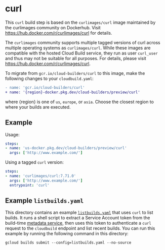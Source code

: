 # curl

This `curl` build step is based on the `curlimages/curl` image maintained by the
curlimages community on Dockerhub. Visit
https://hub.docker.com/r/curlimages/curl for details.

The `curlimages` community supports multiple tagged versions of curl across
multiple operating systems as `curlimages/curl`. While these images are
compatible with the hosted Cloud Build service, they run as user `curl_user` and
thus may not be suitable for all purposes. For details, please visit
https://hub.docker.com/r/curlimages/curl.

To migrate from `gcr.io/cloud-builders/curl` to this image, make the following
changes to your `cloudbuild.yaml`:

```diff
- name: 'gcr.io/cloud-builders/curl'
+ name: '{region}-docker.pkg.dev/cloud-builders/preview/curl'
```

where {region} is one of `us`, `europe`, or `asia`. Choose the closest region to
where your builds are executed.

## Example

Usage:

```yaml
steps:
- name: 'us-docker.pkg.dev/cloud-builders/preview/curl'
  args: ['http://www.example.com/']
```

Using a tagged `curl` version:
```yaml
steps:
- name: 'curlimages/curl:7.71.0'
  args: ['http://www.example.com/']
  entrypoint: 'curl'
```

## Example `listbuilds.yaml`

This directory contains an example [`listbuilds.yaml`](listbuilds.yaml) that
uses `curl` to list builds. It runs a shell script to extract a Service
Account token from the build-time [metadata
service](https://cloud.google.com/compute/docs/storing-retrieving-metadata),
then uses this token to authenticate a `curl` request to the `cloudbuild`
endpoint and list recent builds. You can run this example by running the
following command in this directory:
```
gcloud builds submit --config=listbuilds.yaml --no-source
```
